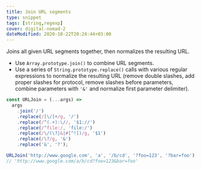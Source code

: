 ```yaml
---
title: Join URL segments
type: snippet
tags: [string,regexp]
cover: digital-nomad-2
dateModified: 2020-10-22T20:24:44+03:00
---
```


Joins all given URL segments together, then normalizes the resulting URL.

- Use `Array.prototype.join()` to combine URL segments.
- Use a series of `String.prototype.replace()` calls with various regular expressions to normalize the resulting URL (remove double slashes, add proper slashes for protocol, remove slashes before parameters, combine parameters with `'&'` and normalize first parameter delimiter).

```js
const URLJoin = (...args) =>
  args
    .join('/')
    .replace(/[\/]+/g, '/')
    .replace(/^(.+):\//, '$1://')
    .replace(/^file:/, 'file:/')
    .replace(/\/(\?|&|#[^!])/g, '$1')
    .replace(/\?/g, '&')
    .replace('&', '?');
```

```js
URLJoin('http://www.google.com', 'a', '/b/cd', '?foo=123', '?bar=foo');
// 'http://www.google.com/a/b/cd?foo=123&bar=foo'
```
